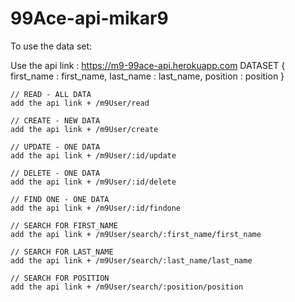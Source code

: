 # 99Ace-api-mikar9

To use the data set:

Use the api link : https://m9-99ace-api.herokuapp.com
    DATASET
    {
        first_name : first_name,
        last_name : last_name,
        position : position
    }
    
    // READ - ALL DATA
    add the api link + /m9User/read

    // CREATE - NEW DATA
    add the api link + /m9User/create
    
    // UPDATE - ONE DATA
    add the api link + /m9User/:id/update

    // DELETE - ONE DATA
    add the api link + /m9User/:id/delete

    // FIND ONE - ONE DATA
    add the api link + /m9User/:id/findone

    // SEARCH FOR FIRST_NAME
    add the api link + /m9User/search/:first_name/first_name

    // SEARCH FOR LAST_NAME
    add the api link + /m9User/search/:last_name/last_name

    // SEARCH FOR POSITION
    add the api link + /m9User/search/:position/position
    
